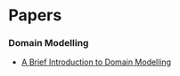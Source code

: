 # Papers

### Domain Modelling

* [A Brief Introduction to Domain Modelling](https://github.com/ogirginc/Notes/blob/master/lib/Papers/Domain-Modelling/Brief-Introduction-to-Domain-Modelling.pdf)
